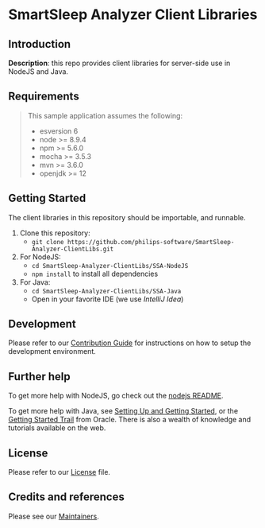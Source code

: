 # SmartSleep Analyzer Client Libraries

## Introduction

**Description**:  this repo provides client libraries for server-side use in NodeJS and Java.

## Requirements

> This sample application assumes the following:
>* esversion 6
>* node >= 8.9.4
>* npm >= 5.6.0
>* mocha >= 3.5.3
>* mvn >= 3.6.0
>* openjdk >= 12

## Getting Started

The client libraries in this repository should be importable, and runnable.

1.  Clone this repository:
    - `git clone https://github.com/philips-software/SmartSleep-Analyzer-ClientLibs.git`
2.  For NodeJS:
    - `cd SmartSleep-Analyzer-ClientLibs/SSA-NodeJS`
    - `npm install` to install all dependencies
3. For Java:
    - `cd SmartSleep-Analyzer-ClientLibs/SSA-Java`
    - Open in your favorite IDE (we use _IntelliJ Idea_)

## Development

Please refer to our [Contribution Guide](CONTRIBUTING.md) for instructions on how to setup the development environment.

## Further help

To get more help with NodeJS, go check out the [nodejs README](https://github.com/nodejs/help/blob/master/README.md).

To get more help with Java, see [Setting Up and Getting Started](https://www.oracle.com/technetwork/topics/newtojava/learn-141096.html), or the [Getting Started Trail](https://docs.oracle.com/javase/tutorial/getStarted/index.html) from Oracle. There is also a wealth of knowledge and tutorials available on the web.

## License

Please refer to our [License](LICENSE.md) file.

## Credits and references

Please see our [Maintainers](MAINTAINERS.md).